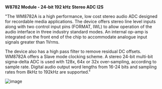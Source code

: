 **W8782 Module - 24-bit 192 kHz Stereo ADC I2S**

"The WM8782A is a high performance, low cost stereo audio ADC designed for recordable media applications.
The device offers stereo line level inputs along with two control input pins (FORMAT, IWL) to allow operation of the
audio interface in three industry standard modes. An internal op-amp is integrated on the front end of the chip to
accommodate analogue input signals greater than 1Vrms.

The device also has a high pass filter to remove residual DC offsets. WM8782A offers a Slave mode clocking scheme. A stereo
24-bit multi-bit sigma-delta ADC is used with 128x, 64x or 32x over-sampling, according to sample rate. Digital audio
output word lengths from 16-24 bits and sampling rates from 8kHz to 192kHz are supported."


![image](https://github.com/user-attachments/assets/fa347293-f1a7-42c5-8590-959c0cda30f9)
